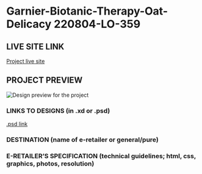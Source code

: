 # Garnier-Biotanic-Therapy-Oat-Delicacy 220804-LO-359

<!-- please enter project number recived from PM -->

## LIVE SITE LINK

<!-- please enter link to site preview here -->

[Project live site](https://estorelabs.github.io/RC---220804-LO-359-Garnier-Biotanic-Therapy-Oat-Delicacy-GENERIC/)

## PROJECT PREVIEW

![Design preview for the project]()

### LINKS TO DESIGNS (in .xd or .psd)

[.psd link](https://drive.google.com/drive/folders/1LkrECM9e5sIeSuEPq6Q8sAMRDkbz_vpV?usp=sharing)

<!-- please enter link to preview designs -->

### DESTINATION (name of e-retailer or general/pure)

<!-- please enter e-retailers name -->

### E-RETAILER’S SPECIFICATION (technical guidelines; html, css, graphics, photos, resolution)

<!-- please enter any additional comments important for the project -->
